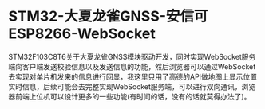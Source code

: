 # STM32-大夏龙雀GNSS-安信可ESP8266-WebSocket

STM32F103C8T6关于大夏龙雀GNSS模块驱动开发，同时实现WebSocket服务端向客户端发送校验信息以及发送信息的功能，然后浏览器可以通过WebSocket去实现对单片机发来的信息进行回显，我这里只用了高德的API做地图上显示位置实时信息，后续可能会去完整实现WebSocket服务端，可以进行双向通讯，浏览器前端上位机可以设计更多的一些功能(有时间的话，没有的话就莫得办法了)。